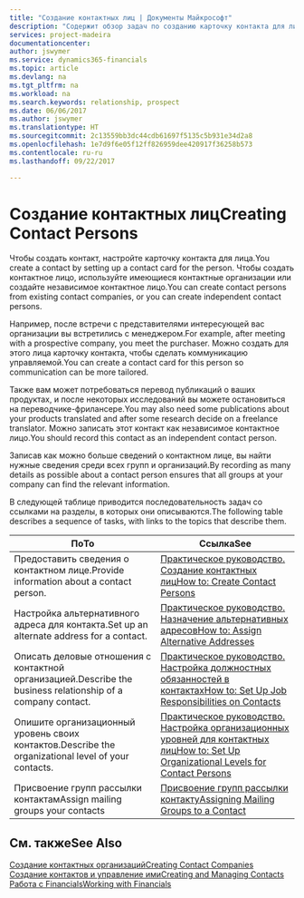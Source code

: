 ```yaml
---
title: "Создание контактных лиц | Документы Майкрософт"
description: "Содержит обзор задач по созданию карточку контакта для лица, например для потенциального клиента или поставщика, что помогает определить отношения и наладить связь."
services: project-madeira
documentationcenter: 
author: jswymer
ms.service: dynamics365-financials
ms.topic: article
ms.devlang: na
ms.tgt_pltfrm: na
ms.workload: na
ms.search.keywords: relationship, prospect
ms.date: 06/06/2017
ms.author: jswymer
ms.translationtype: HT
ms.sourcegitcommit: 2c13559bb3dc44cdb61697f5135c5b931e34d2a8
ms.openlocfilehash: 1e7d9f6e05f12ff826959dee420917f36258b573
ms.contentlocale: ru-ru
ms.lasthandoff: 09/22/2017

---
```

# <a name="creating-contact-persons"></a><span data-ttu-id="04532-103">Создание контактных лиц</span><span class="sxs-lookup"><span data-stu-id="04532-103">Creating Contact Persons</span></span>
<span data-ttu-id="04532-104">Чтобы создать контакт, настройте карточку контакта для лица.</span><span class="sxs-lookup"><span data-stu-id="04532-104">You create a contact by setting up a contact card for the person.</span></span> <span data-ttu-id="04532-105">Чтобы создать контактное лицо, используйте имеющиеся контактные организации или создайте независимое контактное лицо.</span><span class="sxs-lookup"><span data-stu-id="04532-105">You can create contact persons from existing contact companies, or you can create independent contact persons.</span></span>

<span data-ttu-id="04532-106">Например, после встречи с представителями интересующей вас организации вы встретились с менеджером.</span><span class="sxs-lookup"><span data-stu-id="04532-106">For example, after meeting with a prospective company, you meet the purchaser.</span></span> <span data-ttu-id="04532-107">Можно создать для этого лица карточку контакта, чтобы сделать коммуникацию управляемой.</span><span class="sxs-lookup"><span data-stu-id="04532-107">You can create a contact card for this person so communication can be more tailored.</span></span>

<span data-ttu-id="04532-108">Также вам может потребоваться перевод публикаций о ваших продуктах, и после некоторых исследований вы можете остановиться на переводчике-фрилансере.</span><span class="sxs-lookup"><span data-stu-id="04532-108">You may also need some publications about your products translated and after some research decide on a freelance translator.</span></span> <span data-ttu-id="04532-109">Можно записать этот контакт как независимое контактное лицо.</span><span class="sxs-lookup"><span data-stu-id="04532-109">You should record this contact as an independent contact person.</span></span>

<span data-ttu-id="04532-110">Записав как можно больше сведений о контактном лице, вы найти нужные сведения среди всех групп и организаций.</span><span class="sxs-lookup"><span data-stu-id="04532-110">By recording as many details as possible about a contact person ensures that all groups at your company can find the relevant information.</span></span>

<span data-ttu-id="04532-111">В следующей таблице приводится последовательность задач со ссылками на разделы, в которых они описываются.</span><span class="sxs-lookup"><span data-stu-id="04532-111">The following table describes a sequence of tasks, with links to the topics that describe them.</span></span> 

| <span data-ttu-id="04532-112">По</span><span class="sxs-lookup"><span data-stu-id="04532-112">To</span></span> | <span data-ttu-id="04532-113">Ссылка</span><span class="sxs-lookup"><span data-stu-id="04532-113">See</span></span> |
| --- | --- |
| <span data-ttu-id="04532-114">Предоставить сведения о контактном лице.</span><span class="sxs-lookup"><span data-stu-id="04532-114">Provide information about a contact person.</span></span> |[<span data-ttu-id="04532-115">Практическое руководство. Создание контактных лиц</span><span class="sxs-lookup"><span data-stu-id="04532-115">How to: Create Contact Persons</span></span>](marketing-how-create-contact-persons.md) |
| <span data-ttu-id="04532-116">Настройка альтернативного адреса для контакта.</span><span class="sxs-lookup"><span data-stu-id="04532-116">Set up an alternate address for a contact.</span></span> |[<span data-ttu-id="04532-117">Практическое руководство. Назначение альтернативных адресов</span><span class="sxs-lookup"><span data-stu-id="04532-117">How to: Assign Alternative Addresses</span></span>](marketing-how-assign-alternate-address.md) |
| <span data-ttu-id="04532-118">Описать деловые отношения с контактной организацией.</span><span class="sxs-lookup"><span data-stu-id="04532-118">Describe the business relationship of a company contact.</span></span> |[<span data-ttu-id="04532-119">Практическое руководство. Настройка должностных обязанностей в контактах</span><span class="sxs-lookup"><span data-stu-id="04532-119">How to: Set Up Job Responsibilities on Contacts</span></span>](marketing-job-responsibilities.md) |
| <span data-ttu-id="04532-120">Опишите организационный уровень своих контактов.</span><span class="sxs-lookup"><span data-stu-id="04532-120">Describe the organizational level of your contacts.</span></span> |[<span data-ttu-id="04532-121">Практическое руководство. Настройка организационных уровней для контактных лиц</span><span class="sxs-lookup"><span data-stu-id="04532-121">How to: Set Up Organizational Levels for Contact Persons</span></span>](marketing-organizational-levels.md) |
| <span data-ttu-id="04532-122">Присвоение групп рассылки контактам</span><span class="sxs-lookup"><span data-stu-id="04532-122">Assign mailing groups your contacts</span></span> |[<span data-ttu-id="04532-123">Присвоение групп рассылки контакту</span><span class="sxs-lookup"><span data-stu-id="04532-123">Assigning Mailing Groups to a Contact</span></span>](marketing-mailing-groups.md) |

## <a name="see-also"></a><span data-ttu-id="04532-124">См. также</span><span class="sxs-lookup"><span data-stu-id="04532-124">See Also</span></span>
[<span data-ttu-id="04532-125">Создание контактных организаций</span><span class="sxs-lookup"><span data-stu-id="04532-125">Creating Contact Companies</span></span>](marketing-create-contact-companies.md)  
[<span data-ttu-id="04532-126">Создание контактов и управление ими</span><span class="sxs-lookup"><span data-stu-id="04532-126">Creating and Managing Contacts</span></span>]()  
[<span data-ttu-id="04532-127">Работа с Financials</span><span class="sxs-lookup"><span data-stu-id="04532-127">Working with Financials</span></span>](ui-work-product.md)

